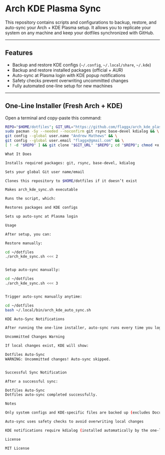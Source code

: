 # Arch KDE Plasma Sync

This repository contains scripts and configurations to backup, restore, and auto-sync your Arch + KDE Plasma setup. It allows you to replicate your system on any machine and keep your dotfiles synchronized with GitHub.

---

## Features

- Backup and restore KDE configs (`~/.config`, `~/.local/share`, `~/.kde`)  
- Backup and restore installed packages (official + AUR)  
- Auto-sync at Plasma login with KDE popup notifications  
- Safety checks prevent overwriting uncommitted changes  
- Fully automated one-line setup for new machines  

---

## One-Line Installer (Fresh Arch + KDE)

Open a terminal and copy-paste this command:

```bash
REPO="$HOME/dotfiles"; GIT_URL="https://github.com/flaggx/arch_kde_plasma_sync"; \
sudo pacman -Sy --needed --noconfirm git rsync base-devel kdialog && \
git config --global user.name "Andrew Mathews" && \
git config --global user.email "flaggx@gmail.com" && \
[ ! -d "$REPO" ] && git clone "$GIT_URL" "$REPO"; cd "$REPO"; chmod +x arch_kde_sync.sh; ./arch_kde_sync.sh

What It Does

Installs required packages: git, rsync, base-devel, kdialog

Sets your global Git user name/email

Clones this repository to $HOME/dotfiles if it doesn’t exist

Makes arch_kde_sync.sh executable

Runs the script, which:

Restores packages and KDE configs

Sets up auto-sync at Plasma login

Usage

After setup, you can:

Restore manually:

cd ~/dotfiles
./arch_kde_sync.sh <<< 2


Setup auto-sync manually:

cd ~/dotfiles
./arch_kde_sync.sh <<< 3


Trigger auto-sync manually anytime:

cd ~/dotfiles
bash ~/.local/bin/arch_kde_auto_sync.sh

KDE Auto-Sync Notifications

After running the one-line installer, auto-sync runs every time you log into Plasma.

Uncommitted Changes Warning

If local changes exist, KDE will show:

Dotfiles Auto-Sync
WARNING: Uncommitted changes! Auto-sync skipped.


Successful Sync Notification

After a successful sync:

Dotfiles Auto-Sync
Dotfiles auto-sync completed successfully.

Notes

Only system configs and KDE-specific files are backed up (excludes Documents, Downloads, Pictures)

Auto-sync uses safety checks to avoid overwriting local changes

KDE notifications require kdialog (installed automatically by the one-line installer)

License

MIT License



